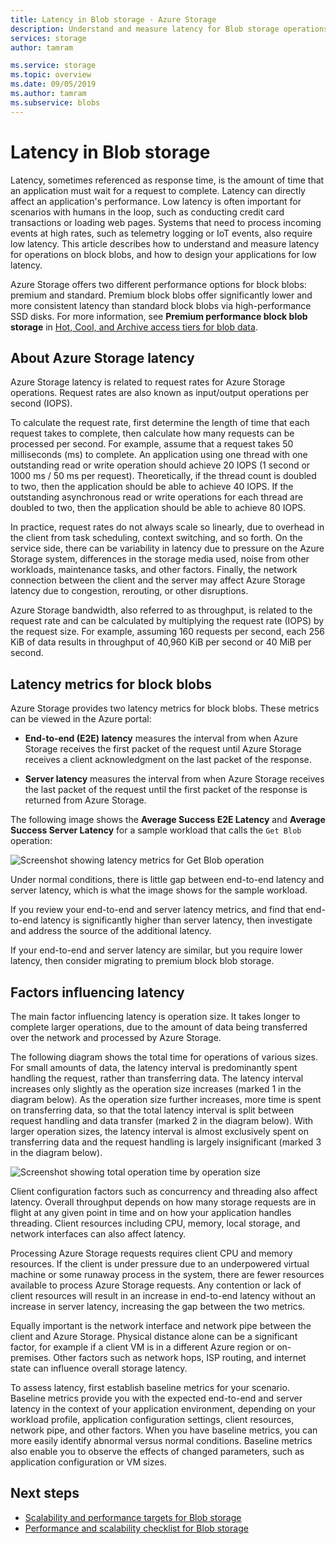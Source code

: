 ```yaml
---
title: Latency in Blob storage - Azure Storage
description: Understand and measure latency for Blob storage operations, and learn how to design your Blob storage applications for low latency.
services: storage
author: tamram

ms.service: storage
ms.topic: overview
ms.date: 09/05/2019
ms.author: tamram
ms.subservice: blobs
---
```


# Latency in Blob storage

Latency, sometimes referenced as response time, is the amount of time that an application must wait for a request to complete. Latency can directly affect an application's performance. Low latency is often important for scenarios with humans in the loop, such as conducting credit card transactions or loading web pages. Systems that need to process incoming events at high rates, such as telemetry logging or IoT events, also require low latency. This article describes how to understand and measure latency for operations on block blobs, and how to design your applications for low latency.

Azure Storage offers two different performance options for block blobs: premium and standard. Premium block blobs offer significantly lower and more consistent latency than standard block blobs via high-performance SSD disks. For more information, see **Premium performance block blob storage** in [Hot, Cool, and Archive access tiers for blob data](access-tiers-overview.md).

## About Azure Storage latency

Azure Storage latency is related to request rates for Azure Storage operations. Request rates are also known as input/output operations per second (IOPS).

To calculate the request rate, first determine the length of time that each request takes to complete, then calculate how many requests can be processed per second. For example, assume that a request takes 50 milliseconds (ms) to complete. An application using one thread with one outstanding read or write operation should achieve 20 IOPS (1 second or 1000 ms / 50 ms per request). Theoretically, if the thread count is doubled to two, then the application should be able to achieve 40 IOPS. If the outstanding asynchronous read or write operations for each thread are doubled to two, then the application should be able to achieve 80 IOPS.

In practice, request rates do not always scale so linearly, due to overhead in the client from task scheduling, context switching, and so forth. On the service side, there can be variability in latency due to pressure on the Azure Storage system, differences in the storage media used, noise from other workloads, maintenance tasks, and other factors. Finally, the network connection between the client and the server may affect Azure Storage latency due to congestion, rerouting, or other disruptions.

Azure Storage bandwidth, also referred to as throughput, is related to the request rate and can be calculated by multiplying the request rate (IOPS) by the request size. For example, assuming 160 requests per second, each 256 KiB of data results in throughput of 40,960 KiB per second or 40 MiB per second.

## Latency metrics for block blobs

Azure Storage provides two latency metrics for block blobs. These metrics can be viewed in the Azure portal:

- **End-to-end (E2E) latency** measures the interval from when Azure Storage receives the first packet of the request until Azure Storage receives a client acknowledgment on the last packet of the response.

- **Server latency** measures the interval from when Azure Storage receives the last packet of the request until the first packet of the response is returned from Azure Storage.

The following image shows the **Average Success E2E Latency** and **Average Success Server Latency** for a sample workload that calls the `Get Blob` operation:

![Screenshot showing latency metrics for Get Blob operation](media/storage-blobs-latency/latency-metrics-get-blob.png)

Under normal conditions, there is little gap between end-to-end latency and server latency, which is what the image shows for the sample workload.

If you review your end-to-end and server latency metrics, and find that end-to-end latency is significantly higher than server latency, then investigate and address the source of the additional latency.

If your end-to-end and server latency are similar, but you require lower latency, then consider migrating to premium block blob storage.

## Factors influencing latency

The main factor influencing latency is operation size. It takes longer to complete larger operations, due to the amount of data being transferred over the network and processed by Azure Storage.

The following diagram shows the total time for operations of various sizes. For small amounts of data, the latency interval is predominantly spent handling the request, rather than transferring data. The latency interval increases only slightly as the operation size increases (marked 1 in the diagram below). As the operation size further increases, more time is spent on transferring data, so that the total latency interval is split between request handling and data transfer (marked 2 in the diagram below). With larger operation sizes, the latency interval is almost exclusively spent on transferring data and the request handling is largely insignificant (marked 3 in the diagram below).

![Screenshot showing total operation time by operation size](media/storage-blobs-latency/operation-time-size-chart.png)

Client configuration factors such as concurrency and threading also affect latency. Overall throughput depends on how many storage requests are in flight at any given point in time and on how your application handles threading. Client resources including CPU, memory, local storage, and network interfaces can also affect latency.

Processing Azure Storage requests requires client CPU and memory resources. If the client is under pressure due to an underpowered virtual machine or some runaway process in the system, there are fewer resources available to process Azure Storage requests. Any contention or lack of client resources will result in an increase in end-to-end latency without an increase in server latency, increasing the gap between the two metrics.

Equally important is the network interface and network pipe between the client and Azure Storage. Physical distance alone can be a significant factor, for example if a client VM is in a different Azure region or on-premises. Other factors such as network hops, ISP routing, and internet state can influence overall storage latency.

To assess latency, first establish baseline metrics for your scenario. Baseline metrics provide you with the expected end-to-end and server latency in the context of your application environment, depending on your workload profile, application configuration settings, client resources, network pipe, and other factors. When you have baseline metrics, you can more easily identify abnormal versus normal conditions. Baseline metrics also enable you to observe the effects of changed parameters, such as application configuration or VM sizes.

## Next steps

- [Scalability and performance targets for Blob storage](scalability-targets.md)
- [Performance and scalability checklist for Blob storage](storage-performance-checklist.md)
